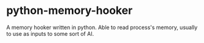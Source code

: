 # python-memory-hooker
A memory hooker written in python. Able to read process's memory, usually to use as inputs to some sort of AI.
